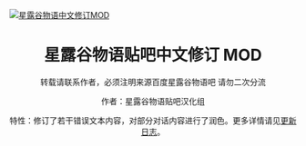 <p align="center">

  <a href="https://chr.svbbs.club/"><img src="https://imgs.svbbs.club/i/2024/66345d37a27b5.webp" alt="星露谷物语中文修订MOD"></a>

</p>

<div align="center">

# 星露谷物语贴吧中文修订 MOD

转载请联系作者，必须注明来源百度星露谷物语吧
请勿二次分流

作者：星露谷物语贴吧汉化组 <br/>

特性：修订了若干错误文本内容，对部分对话内容进行了润色。更多详情请见[更新日志](https://chr.svbbs.club/about/changelog.html)。<br/>
